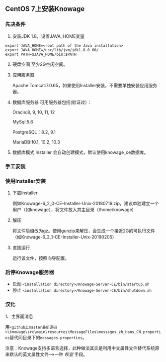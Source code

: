 ## CentOS 7上安装Knowage

### 先决条件

1. 安装JDK 1.8，设置JAVA_HOME变量
```
export JAVA_HOME=<root path of the Java installation>
export JAVA_HOME=/usr/lib/jvm/jdk1.8.0_60/
export PATH=$JAVA_HOME/bin:$PATH
```

2. 硬盘空间
  至少2G空闲空间。
  
3. 应用服务器

   Apache Tomcat:7.0.65，如果使用Installer安装，不需要单独安装应用服务器。
   
4. 数据库服务器
   可用服务器包括(验证过）：
   
   Oracle:8, 9, 10, 11, 12
   
   MySql:5.6
   
   PostgreSQL：8.2, 9.1
   
   MariaDB:10.1, 10.2, 10.3
   
 
 5. 数据库模式
    Installer 会自动创建模式，默认使用knowage_ce数据库。
    
 ### 手工安装
 
 ### 使用Installer安装
 1. 下载Installer
  
     例如Knowage-6_2_0-CE-Installer-Unix-20180719.zip，建议单独建立一个用户（如knowage），将文件放入其主目录（/home/knowage)
 
 2. 解压
 
    将文件后缀改为gz。使用gunzip来解压，会生成一个接近2G的可执行文件（如Knowage-6_3_1-CE-Installer-Unix-20190205）
    
 3. 直接运行
 
    运行该文件，按照向导配置。
    
 ### 启停Knowage服务器
 
* 启动 `<installation directory>/Knowage-Server-CE/bin/startup.sh`
* 停止 `<installation directory>/Knowage-Server-CE/bin/shutdown.sh`

### 汉化

1、主界面消息

   用`<github上master最新源码>\knowage\src\main\resources\MessageFiles\messages_zh_Hans_CN.properties`替代同目录下的`messages.properties`。
   
   注意：Knowage支持多语言选择，此种做法其实是利用中文属性文件替代系统原来默认的英文属性文件-->一种 *权宜* 手段。
